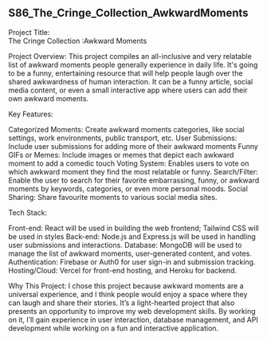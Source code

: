 ## S86_The_Cringe_Collection_AwkwardMoments
Project Title:  
The Cringe Collection :Awkward Moments

Project Overview:
This project compiles an all-inclusive and very relatable list of awkward moments people generally experience in daily life. It's going to be a funny, entertaining resource that will help people laugh over the shared awkwardness of human interaction. It can be a funny article, social media content, or even a small interactive app where users can add their own awkward moments.

Key Features:

Categorized Moments: Create awkward moments categories, like social settings, work environments, public transport, etc.
User Submissions: Include user submissions for adding more of their awkward moments
Funny GIFs or Memes: Include images or memes that depict each awkward moment to add a comedic touch
Voting System: Enables users to vote on which awkward moment they find the most relatable or funny.
Search/Filter: Enable the user to search for their favorite embarrassing, funny, or awkward moments by keywords, categories, or even more personal moods.
Social Sharing: Share favourite moments to various social media sites.


Tech Stack:


Front-end: React will be used in building the web frontend; Tailwind CSS will be used in styles
Back-end: Node.js and Express.js will be used in handling user submissions and interactions.
Database: MongoDB will be used to manage the list of awkward moments, user-generated content, and votes.
Authentication: Firebase or Auth0 for user sign-in and submission tracking.
Hosting/Cloud: Vercel for front-end hosting, and Heroku for backend.

Why This Project:
I chose this project because awkward moments are a universal experience, and I think people would enjoy a space where they can laugh and share their stories. It’s a light-hearted project that also presents an opportunity to improve my web development skills. By working on it, I’ll gain experience in user interaction, database management, and API development while working on a fun and interactive application.
